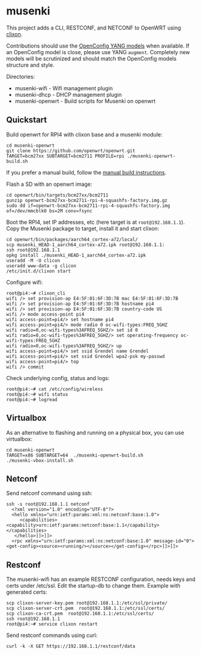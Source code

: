 # musenki

This project adds a CLI, RESTCONF, and NETCONF to OpenWRT using [clixon](https://github.com/clicon/clixon). 

Contributions should use the [OpenConfig YANG models](https://www.openconfig.net/projects/models/) when available.
If an OpenConfig model is close, please use YANG `augment`. Completely new models will be scrutinized
and should match the OpenConfig models structure and style.

Directories:
- musenki-wifi - Wifi management plugin
- musenki-dhcp - DHCP management plugin
- musenki-openwrt - Build scripts for Musenki on openwrt

## Quickstart

Build openwrt for RPI4 with clixon base and a musenki module:
```
cd musenki-openwrt
git clone https://github.com/openwrt/openwrt.git
TARGET=bcm27xx SUBTARGET=bcm2711 PROFILE=rpi ./musenki-openwrt-build.sh
```

If you prefer a manual build, follow the [manual build instructions](musenki-openwrt/musenkilocalfeed/README.md).

Flash a SD with an openwrt image:
```
cd openwrt/bin/targets/bcm27xx/bcm2711
gunzip openwrt-bcm27xx-bcm2711-rpi-4-squashfs-factory.img.gz
sudo dd if=openwrt-bcm27xx-bcm2711-rpi-4-squashfs-factory.img of=/dev/mmcblk0 bs=2M conv=fsync
```

Boot the RPI4, set IP addresses, etc (here target is at `root@192.168.1.1`).
Copy the Musenki package to target, install it and start clixon:
```
cd openwrt/bin/packages/aarch64_cortex-a72/local/
scp musenki_HEAD-1_aarch64_cortex-a72.ipk root@192.168.1.1:
ssh root@192.168.1.1
opkg install ./musenki_HEAD-1_aarch64_cortex-a72.ipk
useradd -M -U clicon
useradd www-data -g clicon
/etc/init.d/clixon start
```

Configure wifi:
```
root@pi4:~# clixon_cli
wifi /> set provision-ap E4:5F:01:6F:3D:7B mac E4:5F:01:6F:3D:7B
wifi /> set provision-ap E4:5F:01:6F:3D:7B hostname pi4         
wifi /> set provision-ap E4:5F:01:6F:3D:7B country-code US
wifi /> mode access-point pi4
wifi access-point=pi4/> set hostname pi4
wifi access-point=pi4/> mode radio 0 oc-wifi-types:FREQ_5GHZ 
wifi radio=0,oc-wifi-types%3AFREQ_5GHZ/> set id 0
wifi radio=0,oc-wifi-types%3AFREQ_5GHZ/> set operating-frequency oc-wifi-types:FREQ_5GHZ
wifi radio=0,oc-wifi-types%3AFREQ_5GHZ/> up
wifi access-point=pi4/> set ssid Grendel name Grendel
wifi access-point=pi4/> set ssid Grendel wpa2-psk my-passwd
wifi access-point=pi4/> top
wifi /> commit
```

Check underlying config, status and logs:
```
root@pi4:~# cat /etc/config/wireless
root@pi4:~# wifi status
root@pi4:~# logread
```

## Virtualbox

As an alternative to flashing and running on a physical box, you can use virtualbox:
```
cd musenki-openwrt
TARGET=x86 SUBTARGET=64  ./musenki-openwrt-build.sh
./musenki-vbox-install.sh
```

## Netconf

Send netconf command using ssh:
```
ssh -s root@192.168.1.1 netconf
  <?xml version="1.0" encoding="UTF-8"?>
  <hello xmlns="urn:ietf:params:xml:ns:netconf:base:1.0">
     <capabilities><capability>urn:ietf:params:netconf:base:1.1</capability></capabilities>
   </hello>]]>]]>
  <rpc xmlns="urn:ietf:params:xml:ns:netconf:base:1.0" message-id="0"><get-config><source><running/></source></get-config></rpc>]]>]]>
```

## Restconf

The musenki-wifi has an example RESTCONF configuration, needs keys and certs under /etc/ssl.
Edit the startup-db to change them.
Example with generated certs:
```
scp clixon-server-key.pem root@192.168.1.1:/etc/ssl/private/
scp clixon-server-crt.pem  root@192.168.1.1:/etc/ssl/certs/
scp clixon-ca-crt.pem  root@192.168.1.1:/etc/ssl/certs/
ssh root@192.168.1.1 
root@pi4:~# service clixon restart
```

Send restconf commands using curl:
```
curl -k -X GET https://192.168.1.1/restconf/data
```
